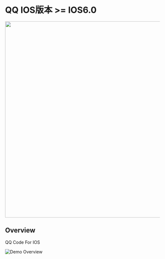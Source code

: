# QQ  IOS版本  >= IOS6.0
<img src="https://github.com/weida-studio/QQ/blob/master/Sceenshots/screenShots1.png" width="640">

## Overview
QQ Code For IOS

![Demo Overview](https://github.com/weida-studio/QQ/blob/master/Sceenshots/screenShots2.png)



